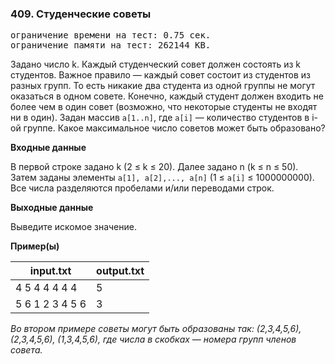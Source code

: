 ### 409. Студенческие советы

<pre>ограничение времени на тест: 0.75 сек.
ограничение памяти на тест: 262144 KB.</pre>

Задано число k. Каждый студенческий совет должен состоять из k студентов. Важное правило — каждый совет состоит из студентов из разных групп. То есть никакие два студента из одной группы не могут оказаться в одном совете.
Конечно, каждый студент должен входить не более чем в один совет (возможно, что некоторые студенты не входят ни в один).
Задан массив `a[1..n]`, где `a[i]` — количество студентов в i-ой группе. Какое максимальное число советов может быть образовано?

**Входные данные**

В первой строке задано k (2 ≤ k ≤ 20). Далее задано n (k ≤ n ≤ 50). Затем заданы элементы `a[1], a[2],..., a[n]` (1 ≤ `a[i]` ≤ 1000000000). Все числа разделяются пробелами и/или переводами строк.

**Выходные данные**

Выведите искомое значение.

**Пример(ы)**

input.txt | output.txt
--- | ---
4 5 4 4 4 4 4  | 5
5 6 1 2 3 4 5 6  | 3 

*Во втором примере советы могут быть образованы так: (2,3,4,5,6), (2,3,4,5,6), (1,3,4,5,6), где числа в скобках — номера групп членов совета.*
